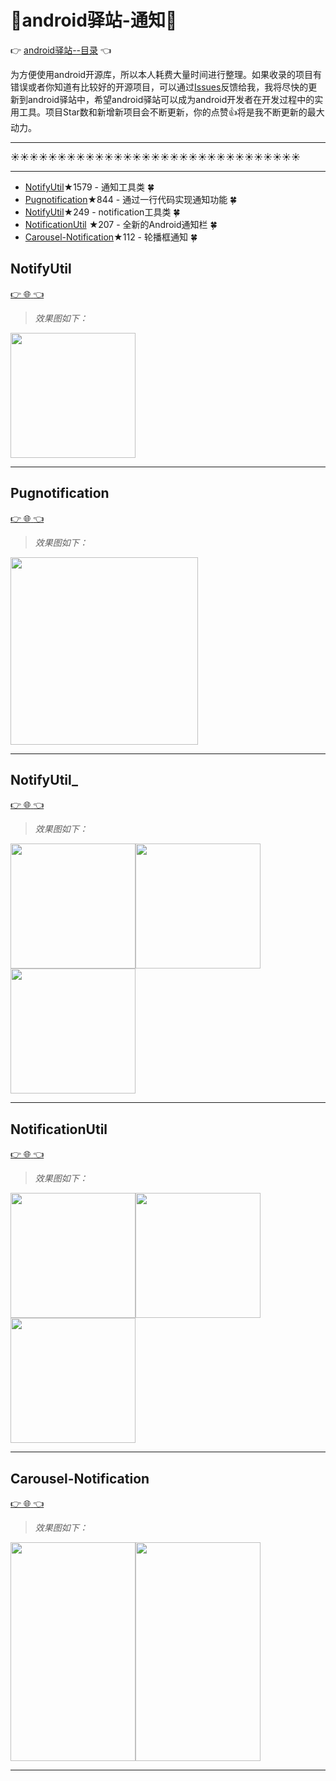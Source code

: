 # :running:android驿站-通知:running:
:point_right: [android驿站--目录](https://github.com/enChenging/android_posthouse) :point_left:

为方便使用android开源库，所以本人耗费大量时间进行整理。如果收录的项目有错误或者你知道有比较好的开源项目，可以通过[Issues](https://github.com/enChenging/android_posthouse/issues)反馈给我，我将尽快的更新到android驿站中，希望android驿站可以成为android开发者在开发过程中的实用工具。项目Star数和新增新项目会不断更新，你的点赞:+1:将是我不断更新的最大动力。
 
<HR style="FILTER: progid:DXImageTransform.Microsoft.Shadow(color:#987cb9,direction:145,strength:15)" width="100%" color=#987cb9 SIZE=1>
  
:sunny::sunny::sunny::sunny::sunny::sunny::sunny::sunny::sunny::sunny::sunny::sunny::sunny::sunny::sunny::sunny::sunny::sunny::sunny::sunny::sunny::sunny::sunny::sunny::sunny::sunny::sunny::sunny::sunny::sunny::sunny:
<HR style="FILTER: progid:DXImageTransform.Microsoft.Shadow(color:#987cb9,direction:145,strength:15)" width="100%" color=#987cb9 SIZE=1>
  
  
  
- [NotifyUtil](#NotifyUtil)★1579 - 通知工具类 :four_leaf_clover: 
- [Pugnotification](#Pugnotification)★844 - 通过一行代码实现通知功能 :four_leaf_clover: 
- [NotifyUtil](#NotifyUtil_)★249 - notification工具类 :four_leaf_clover: 
- [NotificationUtil](#NotificationUtil) ★207 - 全新的Android通知栏  :four_leaf_clover: 
- [Carousel-Notification](#Carousel-Notification)★112 - 轮播框通知 :four_leaf_clover: 


## NotifyUtil
[:point_right: :globe_with_meridians: :point_left:](https://github.com/wenmingvs/NotifyUtil) 
>_效果图如下：_

<img src="http://ww3.sinaimg.cn/large/691cc151gw1f0774vsy7xg20dc0k0x6p.gif" width="200">

<HR style="FILTER: progid:DXImageTransform.Microsoft.Shadow(color:#987cb9,direction:145,strength:15)" width="100%" color=#987cb9 SIZE=1> 
  
## Pugnotification
[:point_right: :globe_with_meridians: :point_left:](https://github.com/halysongoncalves/Pugnotification) 
>_效果图如下：_

<img src="https://github.com/halysongoncalves/Pugnotification/blob/master/art/screenshot.png" width="300">

<HR style="FILTER: progid:DXImageTransform.Microsoft.Shadow(color:#987cb9,direction:145,strength:15)" width="100%" color=#987cb9 SIZE=1> 
  
## NotifyUtil_
[:point_right: :globe_with_meridians: :point_left:](https://github.com/hss01248/NotifyUtil) 
>_效果图如下：_

<img src="https://github.com/hss01248/NotifyUtil/blob/master/image/bigtext.jpg" width="200"><img src="https://github.com/hss01248/NotifyUtil/blob/master/image/headup.jpg" width="200"><img src="https://github.com/hss01248/NotifyUtil/blob/master/image/mailbox.jpg" width="200">

<HR style="FILTER: progid:DXImageTransform.Microsoft.Shadow(color:#987cb9,direction:145,strength:15)" width="100%" color=#987cb9 SIZE=1> 
  
## NotificationUtil
[:point_right: :globe_with_meridians: :point_left:](https://github.com/linglongxin24/NotificationUtil)
>_效果图如下：_

<img src="https://github.com/linglongxin24/NotificationUtil/blob/master/screenshorts/effect.png" width="200"><img src="https://github.com/linglongxin24/NotificationUtil/blob/master/screenshorts/effect2.png" width="200"><img src="https://github.com/linglongxin24/NotificationUtil/blob/master/screenshorts/main.png" width="200">

<HR style="FILTER: progid:DXImageTransform.Microsoft.Shadow(color:#987cb9,direction:145,strength:15)" width="100%" color=#987cb9 SIZE=1> 
  
## Carousel-Notification
[:point_right: :globe_with_meridians: :point_left:](https://github.com/shaileshmamgain5/Carousel-Notification) 
>_效果图如下：_

<img src="https://raw.githubusercontent.com/shaileshmamgain5/Carousal-Notification/master/app/screenshots/carousal.png" width="200" height="350" /><img src="https://raw.githubusercontent.com/shaileshmamgain5/Carousal-Notification/master/app/screenshots/carousal-notification.gif" width="200" height="350" />

<HR style="FILTER: progid:DXImageTransform.Microsoft.Shadow(color:#987cb9,direction:145,strength:15)" width="100%" color=#987cb9 SIZE=1> 

